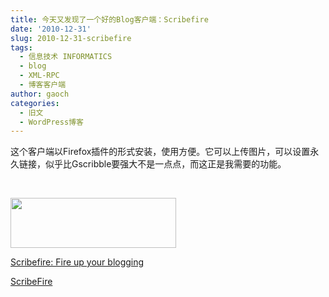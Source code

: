 ```yaml
---
title: 今天又发现了一个好的Blog客户端：Scribefire
date: '2010-12-31'
slug: 2010-12-31-scribefire
tags:
  - 信息技术 INFORMATICS
  - blog
  - XML-RPC
  - 博客客户端
author: gaoch
categories:
  - 旧文
  - WordPress博客
---
```



这个客户端以Firefox插件的形式安装，使用方便。它可以上传图片，可以设置永久链接，似乎比Gscribble要强大不是一点点，而这正是我需要的功能。

 

<img src="http://www.scribefire.com/wp-content/themes/scribefire/images/logo.png" width="265" height="80" />

[Scribefire: Fire up your blogging](http://www.scribefire.com/)

[ScribeFire](http://blog.scribefire.com/)
